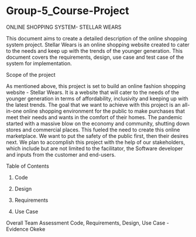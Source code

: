 # Group-5_Course-Project

ONLINE SHOPPING SYSTEM- STELLAR WEARS

This document aims to create a detailed description of the online shopping system project. Stellar Wears is an online shopping website created to cater to the needs and keep up with the trends of the younger generation. This document covers the requirements, design, use case and test case of the system for implementation.

Scope of the project 

As mentioned above, this project is set to build an online fashion shopping website - Stellar Wears. It is a website that will cater to the needs of the younger generation in terms of affordability, inclusivity and keeping up with the latest trends. The goal that we want to achieve with this project is an all-in-one online shopping environment for the public to make purchases that meet their needs and wants in the comfort of their homes. The pandemic started with a massive blow on the economy and community, shutting down stores and commercial places. This fueled the need to create this online marketplace. We want to put the safety of the public first, then their desires next. We plan to accomplish this project with the help of our stakeholders, which include but are not limited to the facilitator, the Software developer and inputs from the customer and end-users.



Table of Contents

1. Code

2. Design

3. Requirements

4. Use Case


Overall Team Assessment
Code, Requirements, Design, Use Case - Evidence Okeke

